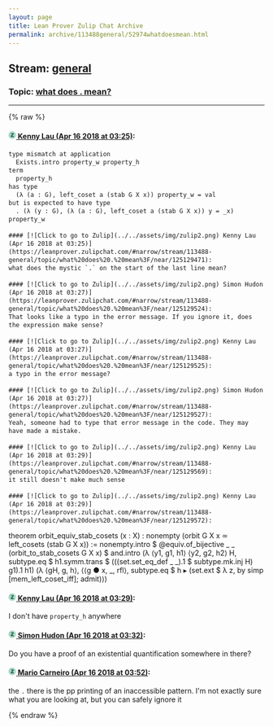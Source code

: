 ```yaml
---
layout: page
title: Lean Prover Zulip Chat Archive 
permalink: archive/113488general/52974whatdoesmean.html
---
```


## Stream: [general](index.html)
### Topic: [what does . mean?](52974whatdoesmean.html)

---


{% raw %}
#### [![Click to go to Zulip](../../assets/img/zulip2.png) Kenny Lau (Apr 16 2018 at 03:25)](https://leanprover.zulipchat.com/#narrow/stream/113488-general/topic/what%20does%20.%20mean%3F/near/125129469):
```
type mismatch at application
  Exists.intro property_w property_h
term
  property_h
has type
  (λ (a : G), left_coset a (stab G X x)) property_w = val
but is expected to have type
  . (λ (y : G), (λ (a : G), left_coset a (stab G X x)) y = _x) property_w

#### [![Click to go to Zulip](../../assets/img/zulip2.png) Kenny Lau (Apr 16 2018 at 03:25)](https://leanprover.zulipchat.com/#narrow/stream/113488-general/topic/what%20does%20.%20mean%3F/near/125129471):
what does the mystic `.` on the start of the last line mean?

#### [![Click to go to Zulip](../../assets/img/zulip2.png) Simon Hudon (Apr 16 2018 at 03:27)](https://leanprover.zulipchat.com/#narrow/stream/113488-general/topic/what%20does%20.%20mean%3F/near/125129524):
That looks like a typo in the error message. If you ignore it, does the expression make sense?

#### [![Click to go to Zulip](../../assets/img/zulip2.png) Kenny Lau (Apr 16 2018 at 03:27)](https://leanprover.zulipchat.com/#narrow/stream/113488-general/topic/what%20does%20.%20mean%3F/near/125129525):
a typo in the error message?

#### [![Click to go to Zulip](../../assets/img/zulip2.png) Simon Hudon (Apr 16 2018 at 03:27)](https://leanprover.zulipchat.com/#narrow/stream/113488-general/topic/what%20does%20.%20mean%3F/near/125129527):
Yeah, someone had to type that error message in the code. They may have made a mistake.

#### [![Click to go to Zulip](../../assets/img/zulip2.png) Kenny Lau (Apr 16 2018 at 03:29)](https://leanprover.zulipchat.com/#narrow/stream/113488-general/topic/what%20does%20.%20mean%3F/near/125129569):
it still doesn't make much sense

#### [![Click to go to Zulip](../../assets/img/zulip2.png) Kenny Lau (Apr 16 2018 at 03:29)](https://leanprover.zulipchat.com/#narrow/stream/113488-general/topic/what%20does%20.%20mean%3F/near/125129572):
```
theorem orbit_equiv_stab_cosets (x : X) : nonempty (orbit G X x ≃ left_cosets (stab G X x)) :=
nonempty.intro $
@equiv.of_bijective _ _ (orbit_to_stab_cosets G X x) $
and.intro
  (λ ⟨y1, g1, h1⟩ ⟨y2, g2, h2⟩ H, subtype.eq $ h1.symm.trans $ (((set.set_eq_def _ _).1 $ subtype.mk.inj H) g1).1 h1)
  (λ ⟨gH, g, h⟩, ⟨⟨g ● x, _, rfl⟩, subtype.eq $ h ▸ (set.ext $ λ z, by simp [mem_left_coset_iff]; admit)⟩)

#### [![Click to go to Zulip](../../assets/img/zulip2.png) Kenny Lau (Apr 16 2018 at 03:29)](https://leanprover.zulipchat.com/#narrow/stream/113488-general/topic/what%20does%20.%20mean%3F/near/125129573):
I don't have `property_h` anywhere

#### [![Click to go to Zulip](../../assets/img/zulip2.png) Simon Hudon (Apr 16 2018 at 03:32)](https://leanprover.zulipchat.com/#narrow/stream/113488-general/topic/what%20does%20.%20mean%3F/near/125129674):
Do you have a proof of an existential quantification somewhere in there?

#### [![Click to go to Zulip](../../assets/img/zulip2.png) Mario Carneiro (Apr 16 2018 at 03:52)](https://leanprover.zulipchat.com/#narrow/stream/113488-general/topic/what%20does%20.%20mean%3F/near/125130200):
the `.` there is the pp printing of an inaccessible pattern. I'm not exactly sure what you are looking at, but you can safely ignore it


{% endraw %}
